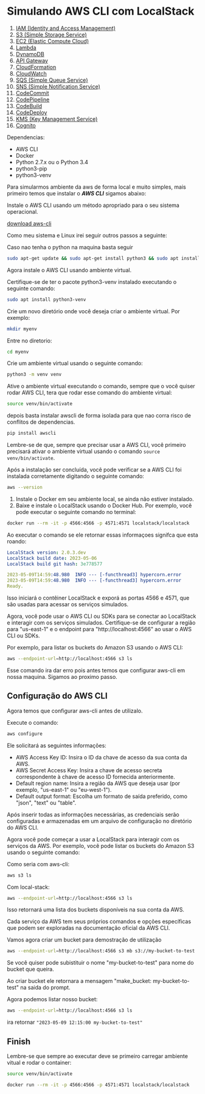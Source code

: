 # Simulando AWS CLI com LocalStack

1.  [IAM (Identity and Access Management)](IAM/README.md)
2.  [S3 (Simple Storage Service)](bucket-s3/README.md)
3.  [EC2 (Elastic Compute Cloud)](EC2/README.md)
4.  [Lambda](lambda/README.md)
5.  [DynamoDB](dynamoDB/README.md)
6.  [API Gateway](api-gateway/README.md)
7.  [CloudFormation](cloud-formation/README.md)
8.  [CloudWatch](cloud-watch/README.md)
9.  [SQS (Simple Queue Service)](SQS/README.md)
10. [SNS (Simple Notification Service)](SNS/README.md)
11. [CodeCommit](code-commit/README.md)
12. [CodePipeline](code-pipeline/README.md)
13. [CodeBuild](code-build/README.md)
14. [CodeDeploy](code-deploy/README.md)
15. [KMS (Key Management Service)](KMS/README.md)
16. [Cognito](cognito/README.md)

Dependencias:

 - AWS CLI
 - Docker
 - Python 2.7.x ou o Python 3.4
 - python3-pip
 - python3-venv

Para simularmos ambiente da aws de forma local e muito simples, mais primeiro  temos
que instalar o ***AWS CLI*** sigamos abaixo:

Instale o AWS CLI usando um método apropriado para o seu sistema operacional.

[download aws-cli](https://docs.aws.amazon.com/cli/latest/userguide/cli-chap-configure.html#cli-configure-quickstart-install)

Como meu sistema e Linux irei seguir outros passos a seguinte:

Caso nao tenha o python na maquina basta seguir

```bash
sudo apt-get update && sudo apt-get install python3 && sudo apt install python3-pip
```

Agora instale o AWS CLI usando ambiente virtual.

Certifique-se de ter o pacote python3-venv instalado executando o seguinte comando:

```bash
sudo apt install python3-venv
```

Crie um novo diretório onde você deseja criar o ambiente virtual. Por exemplo:

```bash
mkdir myenv
```

Entre no diretorio:

```bash
cd myenv
```

Crie um ambiente virtual usando o seguinte comando: 

```bash
python3 -m venv venv
```

Ative o ambiente virtual executando o comando, sempre que o você quiser rodar AWS CLI, tera
que rodar esse comando do ambiente virtual:

```bash
source venv/bin/activate
```

depois basta instalar awscli de forma isolada para que nao corra risco de 
conflitos de dependencias.

```bash
pip install awscli
```

Lembre-se de que, sempre que precisar usar a AWS CLI, você primeiro precisará ativar o 
ambiente virtual usando o comando ``source venv/bin/activate``.

Após a instalação ser concluída, você pode verificar se a AWS CLI foi instalada corretamente 
digitando o seguinte comando:

```bash
aws --version
```

1. Instale o Docker em seu ambiente local, se ainda não estiver instalado.
2. Baixe e instale o LocalStack usando o Docker Hub. Por exemplo, você pode 
executar o seguinte comando no terminal:

```bash
docker run --rm -it -p 4566:4566 -p 4571:4571 localstack/localstack
```

Ao executar o comando se ele retornar essas informaçoes signifca que esta roando:

```yaml
LocalStack version: 2.0.3.dev
LocalStack build date: 2023-05-06
LocalStack build git hash: 3e778577

2023-05-09T14:59:48.980  INFO --- [-functhread3] hypercorn.error            : Running on https://0.0.0.0:4566 (CTRL + C to quit)
2023-05-09T14:59:48.980  INFO --- [-functhread3] hypercorn.error            : Running on https://0.0.0.0:4566 (CTRL + C to quit)
Ready.
```
Isso iniciará o contêiner LocalStack e exporá as portas 4566 e 4571,
que são usadas para acessar os serviços simulados.

Agora, você pode usar o AWS CLI ou SDKs para se conectar ao LocalStack e interagir 
com os serviços simulados. Certifique-se de configurar a região para 
"us-east-1" e o endpoint para "http://localhost:4566" ao usar o AWS CLI ou SDKs.

Por exemplo, para listar os buckets do Amazon S3 usando o AWS CLI:

```bash
aws --endpoint-url=http://localhost:4566 s3 ls
```

Esse comando ira dar erro pois antes temos que configurar aws-cli em nossa maquina. Sigamos ao
proximo passo.

## Configuração do AWS CLI

Agora temos que configurar aws-cli antes de utilizalo.

Execute o comando:

```bash
aws configure
```

Ele solicitará as seguintes informações:

 - AWS Access Key ID: Insira o ID da chave de acesso da sua conta da AWS.
 - AWS Secret Access Key: Insira a chave de acesso secreta correspondente à chave de acesso 
    ID fornecida anteriormente.
 - Default region name: Insira a região da AWS que deseja usar (por exemplo, 
    "us-east-1" ou "eu-west-1").
 - Default output format: Escolha um formato de saída preferido, como "json", "text" ou "table".
 
 Após inserir todas as informações necessárias, as credenciais serão configuradas e
 armazenadas em um arquivo de configuração no diretório do AWS CLI.

Agora você pode começar a usar a LocalStack para interagir com os serviços da AWS.
Por exemplo, você pode listar os buckets do Amazon S3 usando o seguinte comando:

Como seria com aws-cli: 

```bash
aws s3 ls
```

Com local-stack: 

```bash
aws --endpoint-url=http://localhost:4566 s3 ls
```

Isso retornará uma lista dos buckets disponíveis na sua conta da AWS.

Cada serviço da AWS tem seus próprios comandos e opções específicas que podem
ser exploradas na documentação oficial da AWS CLI.

Vamos agora criar um bucket para demostração de utilização

```bash
aws --endpoint-url=http://localhost:4566 s3 mb s3://my-bucket-to-test
```

Se você quiser pode subistituir o nome "my-bucket-to-test" para nome do bucket que queira.

Ao criar bucket ele retornara a mensagem "make_bucket: my-bucket-to-test" na saida do prompt.

Agora podemos listar nosso bucket:

```bash
aws --endpoint-url=http://localhost:4566 s3 ls
```

ira retornar ``"2023-05-09 12:15:00 my-bucket-to-test"``

## Finish

Lembre-se que sempre ao executar deve se primeiro carregar ambiente vitual e rodar o container:

```bash
source venv/bin/activate
```

```bash
docker run --rm -it -p 4566:4566 -p 4571:4571 localstack/localstack
```
